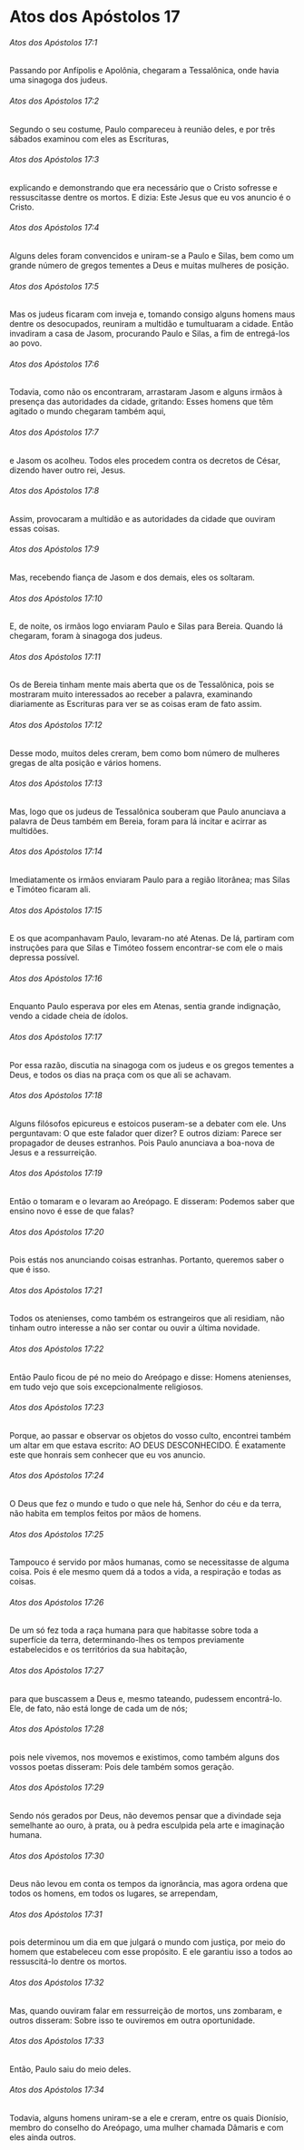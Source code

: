 # Atos dos Apóstolos 17

###### Atos dos Apóstolos 17:1

Passando por Anfípolis e Apolônia, chegaram a Tessalônica, onde havia uma sinagoga dos judeus.

###### Atos dos Apóstolos 17:2

Segundo o seu costume, Paulo compareceu à reunião deles, e por três sábados examinou com eles as Escrituras,

###### Atos dos Apóstolos 17:3

explicando e demonstrando que era necessário que o Cristo sofresse e ressuscitasse dentre os mortos. E dizia: Este Jesus que eu vos anuncio é o Cristo.

###### Atos dos Apóstolos 17:4

Alguns deles foram convencidos e uniram-se a Paulo e Silas, bem como um grande número de gregos tementes a Deus e muitas mulheres de posição.

###### Atos dos Apóstolos 17:5

Mas os judeus ficaram com inveja e, tomando consigo alguns homens maus dentre os desocupados, reuniram a multidão e tumultuaram a cidade. Então invadiram a casa de Jasom, procurando Paulo e Silas, a fim de entregá-los ao povo.

###### Atos dos Apóstolos 17:6

Todavia, como não os encontraram, arrastaram Jasom e alguns irmãos à presença das autoridades da cidade, gritando: Esses homens que têm agitado o mundo chegaram também aqui,

###### Atos dos Apóstolos 17:7

e Jasom os acolheu. Todos eles procedem contra os decretos de César, dizendo haver outro rei, Jesus.

###### Atos dos Apóstolos 17:8

Assim, provocaram a multidão e as autoridades da cidade que ouviram essas coisas.

###### Atos dos Apóstolos 17:9

Mas, recebendo fiança de Jasom e dos demais, eles os soltaram.

###### Atos dos Apóstolos 17:10

E, de noite, os irmãos logo enviaram Paulo e Silas para Bereia. Quando lá chegaram, foram à sinagoga dos judeus.

###### Atos dos Apóstolos 17:11

Os de Bereia tinham mente mais aberta que os de Tessalônica, pois se mostraram muito interessados ao receber a palavra, examinando diariamente as Escrituras para ver se as coisas eram de fato assim.

###### Atos dos Apóstolos 17:12

Desse modo, muitos deles creram, bem como bom número de mulheres gregas de alta posição e vários homens.

###### Atos dos Apóstolos 17:13

Mas, logo que os judeus de Tessalônica souberam que Paulo anunciava a palavra de Deus também em Bereia, foram para lá incitar e acirrar as multidões.

###### Atos dos Apóstolos 17:14

Imediatamente os irmãos enviaram Paulo para a região litorânea; mas Silas e Timóteo ficaram ali.

###### Atos dos Apóstolos 17:15

E os que acompanhavam Paulo, levaram-no até Atenas. De lá, partiram com instruções para que Silas e Timóteo fossem encontrar-se com ele o mais depressa possível.

###### Atos dos Apóstolos 17:16

Enquanto Paulo esperava por eles em Atenas, sentia grande indignação, vendo a cidade cheia de ídolos.

###### Atos dos Apóstolos 17:17

Por essa razão, discutia na sinagoga com os judeus e os gregos tementes a Deus, e todos os dias na praça com os que ali se achavam.

###### Atos dos Apóstolos 17:18

Alguns filósofos epicureus e estoicos puseram-se a debater com ele. Uns perguntavam: O que este falador quer dizer? E outros diziam: Parece ser propagador de deuses estranhos. Pois Paulo anunciava a boa-nova de Jesus e a ressurreição.

###### Atos dos Apóstolos 17:19

Então o tomaram e o levaram ao Areópago. E disseram: Podemos saber que ensino novo é esse de que falas?

###### Atos dos Apóstolos 17:20

Pois estás nos anunciando coisas estranhas. Portanto, queremos saber o que é isso.

###### Atos dos Apóstolos 17:21

Todos os atenienses, como também os estrangeiros que ali residiam, não tinham outro interesse a não ser contar ou ouvir a última novidade.

###### Atos dos Apóstolos 17:22

Então Paulo ficou de pé no meio do Areópago e disse: Homens atenienses, em tudo vejo que sois excepcionalmente religiosos.

###### Atos dos Apóstolos 17:23

Porque, ao passar e observar os objetos do vosso culto, encontrei também um altar em que estava escrito: AO DEUS DESCONHECIDO. É exatamente este que honrais sem conhecer que eu vos anuncio.

###### Atos dos Apóstolos 17:24

O Deus que fez o mundo e tudo o que nele há, Senhor do céu e da terra, não habita em templos feitos por mãos de homens.

###### Atos dos Apóstolos 17:25

Tampouco é servido por mãos humanas, como se necessitasse de alguma coisa. Pois é ele mesmo quem dá a todos a vida, a respiração e todas as coisas.

###### Atos dos Apóstolos 17:26

De um só fez toda a raça humana para que habitasse sobre toda a superfície da terra, determinando-lhes os tempos previamente estabelecidos e os territórios da sua habitação,

###### Atos dos Apóstolos 17:27

para que buscassem a Deus e, mesmo tateando, pudessem encontrá-lo. Ele, de fato, não está longe de cada um de nós;

###### Atos dos Apóstolos 17:28

pois nele vivemos, nos movemos e existimos, como também alguns dos vossos poetas disseram: Pois dele também somos geração.

###### Atos dos Apóstolos 17:29

Sendo nós gerados por Deus, não devemos pensar que a divindade seja semelhante ao ouro, à prata, ou à pedra esculpida pela arte e imaginação humana.

###### Atos dos Apóstolos 17:30

Deus não levou em conta os tempos da ignorância, mas agora ordena que todos os homens, em todos os lugares, se arrependam,

###### Atos dos Apóstolos 17:31

pois determinou um dia em que julgará o mundo com justiça, por meio do homem que estabeleceu com esse propósito. E ele garantiu isso a todos ao ressuscitá-lo dentre os mortos.

###### Atos dos Apóstolos 17:32

Mas, quando ouviram falar em ressurreição de mortos, uns zombaram, e outros disseram: Sobre isso te ouviremos em outra oportunidade.

###### Atos dos Apóstolos 17:33

Então, Paulo saiu do meio deles.

###### Atos dos Apóstolos 17:34

Todavia, alguns homens uniram-se a ele e creram, entre os quais Dionísio, membro do conselho do Areópago, uma mulher chamada Dâmaris e com eles ainda outros.

